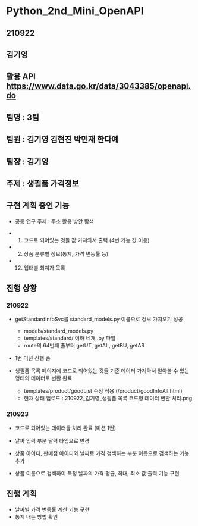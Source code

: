 # Python_2nd_Mini_OpenAPI
 
## 210922
## 김기영

 
## 활용 API https://www.data.go.kr/data/3043385/openapi.do

## 팀명 : 3팀 
## 팀원 : 김기영 김현진 박민재 한다예 
## 팀장 : 김기영 

## 주제 : 생필품 가격정보 

## 구현 계획 중인 기능
- 공통 연구 주제 : 주소 활용 방안 탐색

- 1. 코드로 되어있는 것들 값 가져와서 출력 (4번 기능 값 이용)
- 2. 상품 분류별 정보(통계, 가격 변동률 등)
- 12. 업태별 최저가 목록


## 진행 상황 
### 210922
- getStandardInfoSvc를 standard_models.py 이름으로 정보 가져오기 성공
    - models/standard_models.py
    - templates/standard/ 이하 네개 .py 파일
    - route의 64번째 줄부터 getUT, getAL, getBU, getAR

- 1번 미션 진행 중   
- 생필품 목록 페이지에 코드로 되어있는 것들 기준 데이터 가져와서 알아볼 수 있는 형태의 데이터로 변환 완료
    - templates/product/goodList 수정 적용 (/product/goodInfoAll.html) 
    - 현재 상태 업로드 : 210922_김기영_생필품 목록 코드형 데이터 변환 처리.png

### 210923
- 코드로 되어있는 데이터들 처리 완료 (미션 1번)
- 날짜 입력 부분 달력 타입으로 변경
- 상품 아이디, 판매점 아이디와 날짜로 가격 검색하는 부분 이름으로 검색하는 기능 추가

- 상품 이름으로 검색하여 특정 날짜의 가격 평균, 최대, 최소 값 출력 기능 구현


## 진행 계획
- 날짜별 가격 변동률 계산 기능 구현  
- 통계 내는 방법 확인 